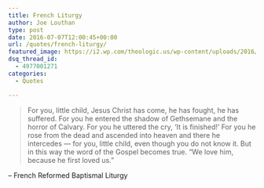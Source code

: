 ```yaml
---
title: French Liturgy
author: Joe Louthan
type: post
date: 2016-07-07T12:00:45+00:00
url: /quotes/french-liturgy/
featured_image: https://i2.wp.com/theologic.us/wp-content/uploads/2016/07/why-christians-worship-a-baby-on-december-25-456-1450554038-crop_desktop.jpg?resize=825%2C480
dsq_thread_id:
  - 4977001271
categories:
  - Quotes

---
```

> For you, little child, Jesus Christ has come, he has fought, he has suffered. For you he entered the shadow of Gethsemane and the horror of Calvary. For you he uttered the cry, ‘It is finished!’ For you he rose from the dead and ascended into heaven and there he intercedes — for you, little child, even though you do not know it. But in this way the word of the Gospel becomes true. “We love him, because he first loved us.”

&#8211; French Reformed Baptismal Liturgy